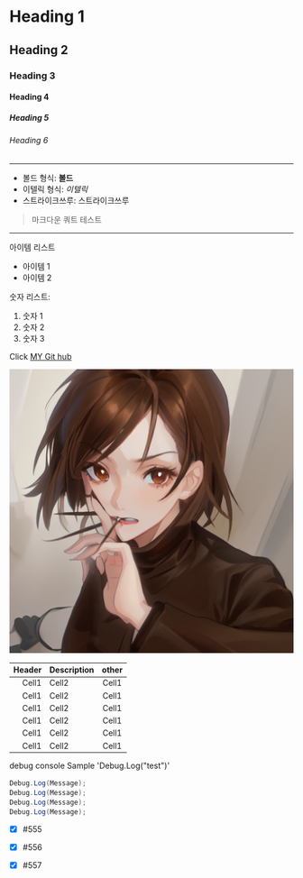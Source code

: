 <!-- Heading -->
# Heading 1
## Heading 2
### Heading 3
#### Heading 4
##### Heading 5
###### Heading 6

<!-- Line -->

---
<!-- Text Attributest -->

+ 볼드 형식: **볼드**
+ 이텔릭 형식: *이텔릭*
+ 스트라이크쓰루: 스트라이크쓰루

<!-- Quote -->

> 마크다운 쿼트 테스트

---

<!-- Bullet list -->
아이템 리스트
* 아이템 1
* 아이템 2

<!-- Numbered list -->
숫자 리스트:
1. 숫자 1
2. 숫자 2
3. 숫자 3

<!-- Link -->
Click [MY Git hub](https://github.com/RyuHaJung)

<!-- Image -->
![image](https://github.com/RyuHaJung/Data_VR_02_RYUHAJUNG_2023/blob/main/Stable%20Diffusion/00015-1837900809.png?raw=true)

<!-- Table -->
|Header|Description|other|
|--:|:--|:--:|
|Cell1|Cell2|Cell1|
|Cell1|Cell2|Cell1|
|Cell1|Cell2|Cell1|
|Cell1|Cell2|Cell1|
|Cell1|Cell2|Cell1|
|Cell1|Cell2|Cell1|

<!-- Code -->
debug console Sample 'Debug.Log("test")'

```c#
Debug.Log(Message);
Debug.Log(Message);
Debug.Log(Message);
Debug.Log(Message);
```

<!-- Git TodoList -->

-[x] #555
-[x] #556
-[x] #557

